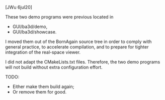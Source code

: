 [JWu 6jul20]

These two demo programs were previous located in
- GUI/ba3d/demo,
- GUI/ba3d/showcase.

I moved them out of the BornAgain source tree in order to comply
with general practice, to accelerate compilation, and to prepare
for tighter integration of the real-space viewer.

I did not adapt the CMakeLists.txt files. Therefore, the two demo
programs will not build without extra configuration effort.

TODO:
- Either make them build again;
- Or remove them for good.
